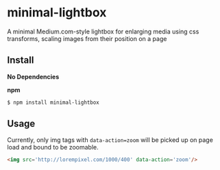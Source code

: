 # minimal-lightbox
A minimal Medium.com-style lightbox for enlarging media using css transforms, scaling images from their position on a page

## Install

__No Dependencies__


__npm__
```sh
$ npm install minimal-lightbox
```

## Usage

Currently, only img tags with `data-action=zoom` will be picked up on page load and bound to be zoomable.

```html
<img src='http://lorempixel.com/1000/400' data-action='zoom'/>
```
